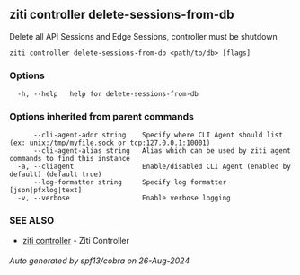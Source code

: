 ## ziti controller delete-sessions-from-db

Delete all API Sessions and Edge Sessions, controller must be shutdown

```
ziti controller delete-sessions-from-db <path/to/db> [flags]
```

### Options

```
  -h, --help   help for delete-sessions-from-db
```

### Options inherited from parent commands

```
      --cli-agent-addr string    Specify where CLI Agent should list (ex: unix:/tmp/myfile.sock or tcp:127.0.0.1:10001)
      --cli-agent-alias string   Alias which can be used by ziti agent commands to find this instance
  -a, --cliagent                 Enable/disabled CLI Agent (enabled by default) (default true)
      --log-formatter string     Specify log formatter [json|pfxlog|text]
  -v, --verbose                  Enable verbose logging
```

### SEE ALSO

* [ziti controller](../controller.md)	 - Ziti Controller

###### Auto generated by spf13/cobra on 26-Aug-2024
